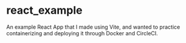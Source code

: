 # react_example
An example React App that I made using Vite, and wanted to practice containerizing and deploying it through Docker and CircleCI.

